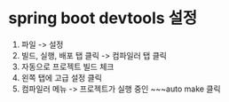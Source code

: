 # spring boot devtools 설정

1. 파일 -> 설정
2. 빌드, 실행, 배포 탭 클릭 -> 컴파일러 탭 클릭
3. 자동으로 프로젝트 빌드 체크
4. 왼쪽 탭에 고급 설정 클릭
5. 컴파일러 메뉴 -> 프로젝트가 실행 중인 ~~~auto make 클릭